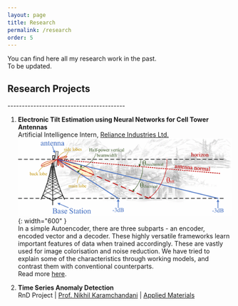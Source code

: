 ```yaml
---
layout: page
title: Research
permalink: /research
order: 5
---
```

You can find here all my research work in the past.   
To be updated.   

<h2><h>Research Projects</b></h2>
-----------------------------------------

1. **Electronic Tilt Estimation using Neural Networks for Cell Tower Antennas**            
   Artificial Intelligence Intern, [Reliance Industries Ltd.](https://www.ril.com/)  
 ![Radiation Pattern of Towers](/images/tilt-estimation/tilt-estimation-tower-pattern.png){: width="600" }  
  In a simple Autoencoder, there are three subparts - an encoder, encoded vector and a decoder. These highly versatile frameworks learn important features of data when trained accordingly. These are vastly used for image colorisation and noise reduction. We have tried to explain some of the characteristics through working models, and contrast them with conventional counterparts.     
  Read more [here](pages/tilt-estimation.md).   
  
 2. **Time Series Anomaly Detection**  
  RnD Project | [Prof. Nikhil Karamchandani](https://sites.google.com/site/nikhilkaram/) | [Applied Materials](https://www.appliedmaterials.com/)
  
